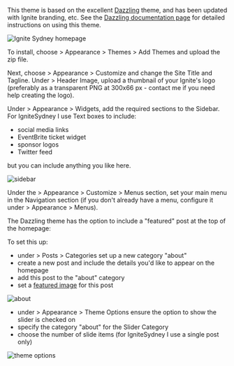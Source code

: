 This theme is based on the excellent [Dazzling](https://wordpress.org/themes/dazzling/) theme, and has been updated with Ignite branding, etc. See the [Dazzling documentation page](https://colorlib.com/wp/support/dazzling) for detailed instructions on using this theme.

![Ignite Sydney homepage](http://i.imgur.com/lPV00fT.png)

To install, choose > Appearance > Themes > Add Themes and upload the zip file.

Next, choose > Appearance > Customize and change the Site Title and Tagline. Under > Header Image, upload a thumbnail of your Ignite's logo (preferably as a transparent PNG at 300x66 px - contact me if you need help creating the logo).

Under > Appearance > Widgets, add the required sections to the Sidebar. For IgniteSydney I use Text boxes to include:

 - social media links
 - EventBrite ticket widget
 - sponsor logos
 - Twitter feed

but you can include anything you like here.

![sidebar](http://i.imgur.com/m7juCDH.png)

Under the > Appearance > Customize > Menus section, set your main menu in the Navigation section (if you don't already have a menu, configure it under > Appearance > Menus).

The Dazzling theme has the option to include a "featured" post at the top of the homepage:

To set this up:

- under > Posts > Categories set up a new category "about"
- create a new post and include the details you'd like to appear on the homepage
- add this post to the "about" category
- set a [featured image](https://en.support.wordpress.com/featured-images/) for this post

![about](http://i.imgur.com/GryLqhj.jpg)

- under > Appearance > Theme Options ensure the option to show the slider is checked on
- specify the category "about" for the Slider Category
- choose the number of slide items (for IgniteSydney I use a single post only)

![theme options](http://i.imgur.com/f5Wqj9O.png)